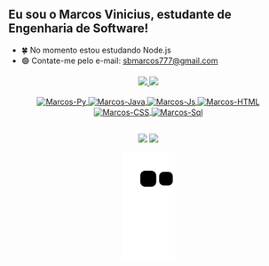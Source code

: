 ## Eu sou o Marcos Vinicius, estudante de Engenharia de Software!

- 🍀 No momento estou estudando Node.js
- 🟢 Contate-me pelo e-mail: sbmarcos777@gmail.com

<div align="center">
  <a href="https://github.com/Marcola20">
  <img height="180em" src="https://github-readme-stats.vercel.app/api?username=Marcola20&show_icons=true&theme=chartreuse-dark&include_all_commits=true&count_private=true"/>
  <img height="180em" src="https://github-readme-stats.vercel.app/api/top-langs/?username=Marcola20&layout=compact&langs_count=7&theme=chartreuse-dark"/>
</div>
  
<div align ="center" style="display: inline_block"><br>
  <img align="center" alt="Marcos-Py" height="30" src="https://img.shields.io/badge/Python-3776AB?style=for-the-badge&logo=python&logoColor=white">
  <img align="center" alt="Marcos-Java" height="30" src="https://img.shields.io/badge/Java-ED8B00?style=for-the-badge&logo=java&logoColor=white">
  <img align="center" alt="Marcos-Js" height="30" src="https://img.shields.io/badge/JavaScript-323330?style=for-the-badge&logo=javascript&logoColor=F7DF1E">
  <img align="center" alt="Marcos-HTML" height="30" src="https://img.shields.io/badge/HTML5-E34F26?style=for-the-badge&logo=html5&logoColor=white">
  <img align="center" alt="Marcos-CSS" height="30" src="https://img.shields.io/badge/CSS3-1572B6?style=for-the-badge&logo=css3&logoColor=white">
  <img align="center" alt="Marcos-Sql" height="30" src="https://img.shields.io/badge/MySQL-00000F?style=for-the-badge&logo=mysql&logoColor=white">
</div>

##
  
<div align="center"> 
  <a href="https://www.instagram.com/20marcola/" target="_blank"><img src="https://img.shields.io/badge/-Instagram-%23E4405F?style=for-the-badge&logo=instagram&logoColor=white" target="_blank"></a>
  <a href="https://www.linkedin.com/in/marcosv20/" target="_blank"><img src="https://img.shields.io/badge/-LinkedIn-%230077B5?style=for-the-badge&logo=linkedin&logoColor=white" target="_blank"></a> 

  ![Snake animation](https://github.com/Marcola20/Marcola20/blob/output/github-contribution-grid-snake.svg)
